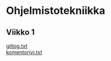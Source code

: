 # Ohjelmistotekniikka

## Viikko 1  
[gitlog.txt](https://github.com/msiivone/ot-harjoitustyo/blob/master/laskarit/viikko1/gitlog.txt)  
[komentorivi.txt](https://github.com/msiivone/ot-harjoitustyo/blob/master/laskarit/viikko1/komentorivi.txt)
